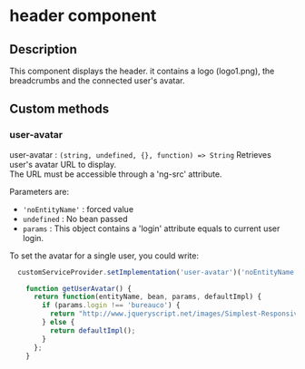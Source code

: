# header component

## Description
This component displays the header. it contains a logo (logo1.png), the breadcrumbs and the connected user's avatar.

## Custom methods

### user-avatar

user-avatar : `(string, undefined, {}, function) => String` Retrieves user's avatar URL to display.  
The URL must be accessible through a 'ng-src' attribute.

Parameters are:
* `'noEntityName'` : forced value
* `undefined` : No bean passed
* `params` : This object contains a 'login' attribute equals to current user login.

To set the avatar for a single user, you could write:
```js
  customServiceProvider.setImplementation('user-avatar')('noEntityName', 'var-header', getUserAvatar, {});

    function getUserAvatar() {
      return function(entityName, bean, params, defaultImpl) {
        if (params.login !== 'bureauco') {
          return "http://www.jqueryscript.net/images/Simplest-Responsive-jQuery-Image-Lightbox-Plugin-simple-lightbox.jpg";
        } else {
          return defaultImpl();
        }
      };
    }
```
